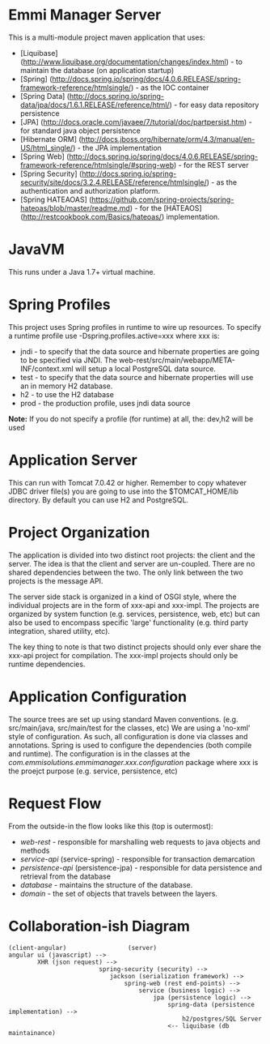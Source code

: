 Emmi Manager Server
=================================

This is a multi-module project maven application that uses:

* [Liquibase] (http://www.liquibase.org/documentation/changes/index.html) - to maintain the database (on application startup)
* [Spring] (http://docs.spring.io/spring/docs/4.0.6.RELEASE/spring-framework-reference/htmlsingle/) - as the IOC container
* [Spring Data] (http://docs.spring.io/spring-data/jpa/docs/1.6.1.RELEASE/reference/html/) - for easy data repository persistence
* [JPA] (http://docs.oracle.com/javaee/7/tutorial/doc/partpersist.htm) - for standard java object persistence
* [Hibernate ORM] (http://docs.jboss.org/hibernate/orm/4.3/manual/en-US/html_single/) - the JPA implementation
* [Spring Web] (http://docs.spring.io/spring/docs/4.0.6.RELEASE/spring-framework-reference/htmlsingle/#spring-web) - 
    for the REST server
* [Spring Security] (http://docs.spring.io/spring-security/site/docs/3.2.4.RELEASE/reference/htmlsingle/) - 
    as the authentication and authorization platform.
* [Spring HATEAOAS] (https://github.com/spring-projects/spring-hateoas/blob/master/readme.md) - 
    for the [HATEAOS] (http://restcookbook.com/Basics/hateoas/) implementation.

JavaVM
=================================
This runs under a Java 1.7+ virtual machine.

Spring Profiles
=================================
This project uses Spring profiles in runtime to wire up resources.
To specify a runtime profile use -Dspring.profiles.active=xxx where xxx is:

* jndi - to specify that the data source and hibernate properties are going to be specified via JNDI. The 
  web-rest/src/main/webapp/META-INF/context.xml will setup a local PostgreSQL data source.
* test - to specify that the data source and hibernate properties will use an in memory H2 database.
* h2 - to use the H2 database
* prod - the production profile, uses jndi data source

__Note:__ If you do not specify a profile (for runtime) at all, the: dev,h2 will be used

Application Server
=================================
This can run with Tomcat 7.0.42 or higher. Remember to copy whatever JDBC driver file(s) you are
going to use into the $TOMCAT_HOME/lib directory. By default you can use H2 and PostgreSQL.

Project Organization
=================================
The application is divided into two distinct root projects: the client and the server. The idea is that the
client and server are un-coupled. There are no shared dependencies between the two. The only link between
the two projects is the message API.

The server side stack is organized in a kind of OSGI style, where the individual projects are in the form of
xxx-api and xxx-impl. The projects are organized by system function (e.g. services, persistence, web, etc) but can 
also be used to encompass specific 'large' functionality (e.g. third party integration, shared utility, etc).

The key thing to note is that two distinct projects should only ever share the xxx-api project for compilation.
The xxx-impl projects should only be runtime dependencies.

Application Configuration
=================================
The source trees are set up using standard Maven conventions. (e.g. src/main/java, src/main/test for the classes, etc) 
We are using a 'no-xml' style of configuration. As such, all configuration is done via classes and annotations.
Spring is used to configure the dependencies (both compile and runtime). The configuration is in the classes at
the _com.emmisolutions.emmimanager.xxx.configuration_ package where xxx is the proejct purpose (e.g. service, persistence, etc)

Request Flow
=================================
From the outside-in the flow looks like this (top is outermost):

* _web-rest_ - responsible for marshalling web requests to java objects and methods
* _service-api_ (service-spring) - responsible for transaction demarcation
* _persistence-api_ (persistence-jpa) - responsible for data persistence and retrieval from the database
* _database_ - maintains the structure of the database.
* _domain_ - the set of objects that travels between the layers.

Collaboration-ish Diagram
=================================
    (client-angular)                 (server)
    angular ui (javascript) --> 
            XHR (json request) --> 
                             spring-security (security) --> 
                                jackson (serialization framework) --> 
                                    spring-web (rest end-points) --> 
                                        service (business logic) --> 
                                            jpa (persistence logic) --> 
                                                spring-data (persistence implementation) --> 
                                                    h2/postgres/SQL Server 
                                                <-- liquibase (db maintainance)
